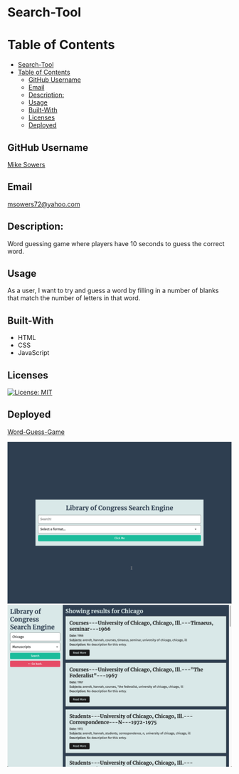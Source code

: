 # Search-Tool

# Table of Contents
- [Search-Tool](#search-tool)
- [Table of Contents](#table-of-contents)
  - [GitHub Username](#github-username)
  - [Email](#email)
  - [Description:](#description)
  - [Usage](#usage)
  - [Built-With](#built-with)
  - [Licenses](#licenses)
  - [Deployed](#deployed)


## GitHub Username
[Mike Sowers](https://github.com/msowers72)

## Email
<msowers72@yahoo.com>

## Description:
Word guessing game where players have 10 seconds to guess the correct word.

## Usage
As a user, I want to try and guess a word by filling in a number of blanks that match the number of letters in that word.

## Built-With
* HTML
* CSS
* JavaScript

   

## Licenses 
[![License: MIT](https://img.shields.io/badge/License-MIT-yellow.svg)](https://opensource.org/licenses/MIT)
<!-- ![Tux, the Linux mascot](https://img.shields.io/badge/License-MIT-green) -->
  
 ## Deployed
 [Word-Guess-Game](https://msowers72.github.io/Word-Guess-Game/)
 
 
 ![images](./assets/img/01-homepage.png) 
 ![images](./assets/img/02-search-results-page.png) 
 



